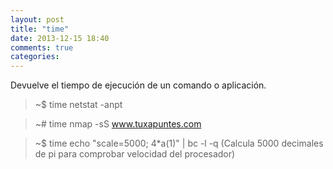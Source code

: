 ```yaml
---
layout: post
title: "time"
date: 2013-12-15 18:40
comments: true
categories: 
---
```

Devuelve el tiempo de ejecución de un comando o aplicación.

>~$ time netstat -anpt

>~# time nmap -sS www.tuxapuntes.com

>~$ time echo "scale=5000; 4*a(1)" | bc -l -q (Calcula 5000 decimales de pi para comprobar velocidad del procesador)

